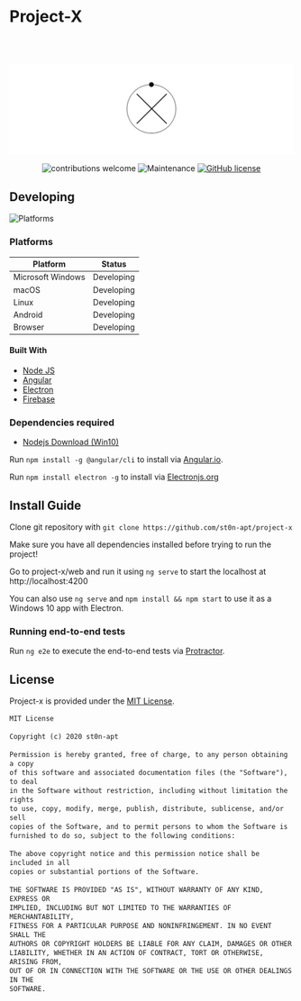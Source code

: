 # Project-X

<br />
<br />
<div align="center">

![Project-X logo](resources/logo.jpg)



![contributions welcome](https://img.shields.io/badge/contributions-welcome-brightgreen.svg?style=flat) ![Maintenance](https://img.shields.io/badge/Maintained%3F-yes-green.svg) [![GitHub license](https://img.shields.io/badge/license-MIT-blue.svg?style=flat-square)](https://github.com/st0n-apt/project-x/blob/master/LICENSE)

<div align="left">




## Developing

![Platforms](https://cdn0.iconfinder.com/data/icons/cloud-computing-service-and-data-storage/500/4-512.png)
### Platforms

Platform| Status
------------ | -------------
Microsoft Windows | Developing
macOS | Developing
Linux | Developing
Android  | Developing
Browser | Developing

#### Built With

- [Node JS](https://nodejs.org/en/)
- [Angular](https://angular.io/)
- [Electron](https://electronjs.org)
- [Firebase](https://firebase.google.com/)

### Dependencies required

- [Nodejs Download (Win10)](https://nodejs.org/dist/v12.14.1/node-v12.14.1-x64.msi)

Run `npm install -g @angular/cli` to install via [Angular.io](http://angular.io/).

Run `npm install electron -g` to install via  [Electronjs.org](https://electronjs.org/)


## Install Guide

Clone git repository with `git clone https://github.com/st0n-apt/project-x`

Make sure you have all dependencies installed before trying to run the project!
<br />

Go to project-x/web and run it using `ng serve` to start the localhost at http://localhost:4200  

You can also use `ng serve` and `npm install && npm start` to use it as a Windows 10 app with Electron.
<br />

### Running end-to-end tests

Run `ng e2e` to execute the end-to-end tests via [Protractor](http://www.protractortest.org/).

## License

Project-x is provided under the [MIT License](https://github.com/st0n-apt/project-x/blob/master/LICENSE).

```text
MIT License

Copyright (c) 2020 st0n-apt

Permission is hereby granted, free of charge, to any person obtaining a copy
of this software and associated documentation files (the "Software"), to deal
in the Software without restriction, including without limitation the rights
to use, copy, modify, merge, publish, distribute, sublicense, and/or sell
copies of the Software, and to permit persons to whom the Software is
furnished to do so, subject to the following conditions:

The above copyright notice and this permission notice shall be included in all
copies or substantial portions of the Software.

THE SOFTWARE IS PROVIDED "AS IS", WITHOUT WARRANTY OF ANY KIND, EXPRESS OR
IMPLIED, INCLUDING BUT NOT LIMITED TO THE WARRANTIES OF MERCHANTABILITY,
FITNESS FOR A PARTICULAR PURPOSE AND NONINFRINGEMENT. IN NO EVENT SHALL THE
AUTHORS OR COPYRIGHT HOLDERS BE LIABLE FOR ANY CLAIM, DAMAGES OR OTHER
LIABILITY, WHETHER IN AN ACTION OF CONTRACT, TORT OR OTHERWISE, ARISING FROM,
OUT OF OR IN CONNECTION WITH THE SOFTWARE OR THE USE OR OTHER DEALINGS IN THE
SOFTWARE.
```
